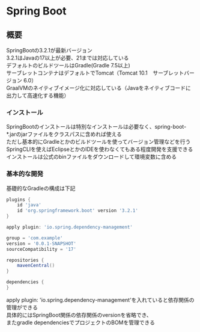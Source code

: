 # Spring Boot

## 概要

SpringBootの3.2.1が最新バージョン  
3.2.1はJavaの17以上が必要、21までは対応している  
デフォルトのビルドツールはGradle(Gradle 7.5以上)  
サーブレットコンテナはデフォルトでTomcat（Tomcat 10.1　サーブレットバージョン 6.0）  
GraalVMのネイティブイメージ化に対応している（Javaをネイティブコードに出力して高速化する機能）  

### インストール

SpringBootのインストールは特別なインストールは必要なく、spring-boot-*.jarのjarファイルをクラスパスに含めれば使える  
ただし基本的にGradleとかのビルドツールを使ってバージョン管理などを行う  
SpringCLIを使えばEclipseとかのIDEを使わなくてもある程度開発を支援できる  
インストールは公式のbinファイルをダウンロードして環境変数に含める  

### 基本的な開発

基礎的なGradleの構成は下記  
```groovy
plugins {
    id 'java'
    id 'org.springframework.boot' version '3.2.1'
}

apply plugin: 'io.spring.dependency-management'

group = 'com.example'
version = '0.0.1-SNAPSHOT'
sourceCompatibility = '17'

repositories {
    mavenCentral()
}

dependencies {
}
```
apply plugin: 'io.spring.dependency-management'を入れていると依存関係の管理ができる  
具体的にはSpringBoot関係の依存関係のversionを省略でき、  
またgradle dependenciesでプロジェクトのBOMを管理できる  
